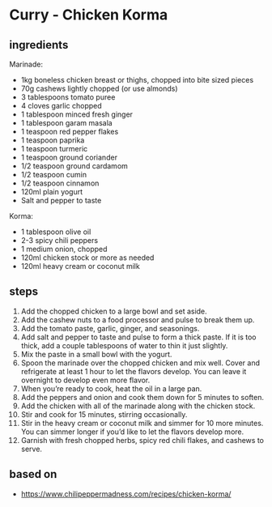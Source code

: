 # Curry - Chicken Korma

## ingredients

Marinade:

- 1kg boneless chicken breast or thighs, chopped into bite sized pieces
- 70g cashews lightly chopped (or use almonds)
- 3 tablespoons tomato puree
- 4 cloves garlic chopped
- 1 tablespoon minced fresh ginger
- 1 tablespoon garam masala
- 1 teaspoon red pepper flakes
- 1 teaspoon paprika
- 1 teaspoon turmeric
- 1 teaspoon ground coriander
- 1/2 teaspoon ground cardamom
- 1/2 teaspoon cumin
- 1/2 teaspoon cinnamon
- 120ml plain yogurt
- Salt and pepper to taste

Korma:

- 1 tablespoon olive oil
- 2-3 spicy chili peppers
- 1 medium onion, chopped
- 120ml chicken stock or more as needed
- 120ml heavy cream or coconut milk

## steps

1. Add the chopped chicken to a large bowl and set aside.
2. Add the cashew nuts to a food processor and pulse to break them up.
3. Add the tomato paste, garlic, ginger, and seasonings.
4. Add salt and pepper to taste and pulse to form a thick paste. If it is too thick, add a couple tablespoons of water to thin it just slightly.
5. Mix the paste in a small bowl with the yogurt.
6. Spoon the marinade over the chopped chicken and mix well. Cover and refrigerate at least 1 hour to let the flavors develop. You can leave it overnight to develop even more flavor.
7. When you’re ready to cook, heat the oil in a large pan.
8. Add the peppers and onion and cook them down for 5 minutes to soften.
9. Add the chicken with all of the marinade along with the chicken stock.
10. Stir and cook for 15 minutes, stirring occasionally.
11. Stir in the heavy cream or coconut milk and simmer for 10 more minutes. You can simmer longer if you’d like to let the flavors develop more.
12. Garnish with fresh chopped herbs, spicy red chili flakes, and cashews to serve.

## based on

- https://www.chilipeppermadness.com/recipes/chicken-korma/

